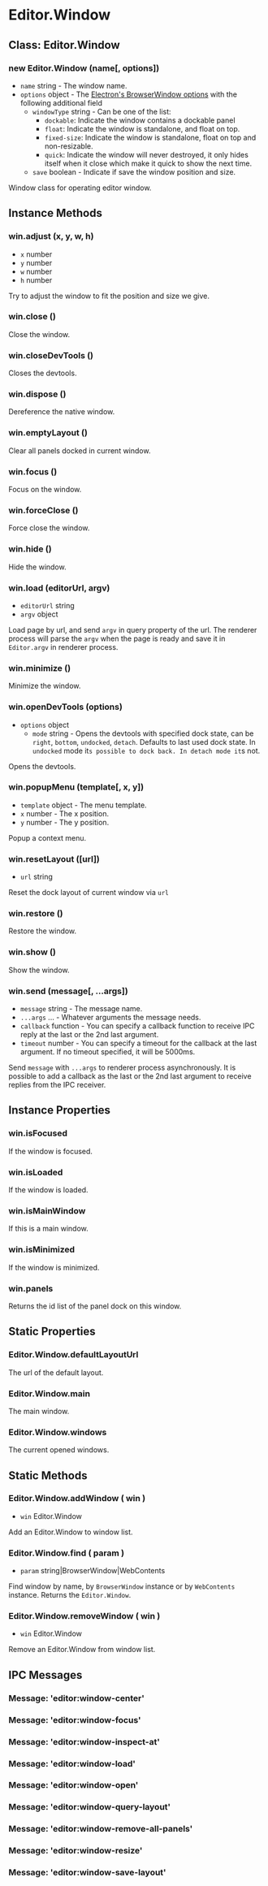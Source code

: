 # Editor.Window

## Class: Editor.Window

### new Editor.Window (name[, options])

  - `name` string - The window name.
  - `options` object - The [Electron's BrowserWindow options](//electron.atom.io/docs/api/browser-window/#new-browserwindowoptions) with the following additional field  
    - `windowType` string - Can be one of the list:
      - `dockable`: Indicate the window contains a dockable panel
      - `float`: Indicate the window is standalone, and float on top.
      - `fixed-size`: Indicate the window is standalone, float on top and non-resizable.
      - `quick`: Indicate the window will never destroyed, it only hides itself when it close which make it quick to show the next time.
    - `save` boolean - Indicate if save the window position and size.

Window class for operating editor window.

## Instance Methods

### win.adjust (x, y, w, h)

  - `x` number
  - `y` number
  - `w` number
  - `h` number

Try to adjust the window to fit the position and size we give.

### win.close ()

Close the window.

### win.closeDevTools ()

Closes the devtools.

### win.dispose ()

Dereference the native window.

### win.emptyLayout ()

Clear all panels docked in current window.

### win.focus ()

Focus on the window.

### win.forceClose ()

Force close the window.

### win.hide ()

Hide the window.

### win.load (editorUrl, argv)

  - `editorUrl` string
  - `argv` object

Load page by url, and send `argv` in query property of the url. The renderer process will parse the `argv` when the page is ready and save it in `Editor.argv` in renderer process.

### win.minimize ()

Minimize the window.

### win.openDevTools (options)

  - `options` object
    - `mode` string - Opens the devtools with specified dock state, can be `right`, `bottom`, `undocked`, `detach`. Defaults to last used dock state. In `undocked` mode it`s possible to dock back. In detach mode it`s not.  

Opens the devtools.

### win.popupMenu (template[, x, y])

  - `template` object - The menu template.
  - `x` number - The x position.
  - `y` number - The y position.

Popup a context menu.

### win.resetLayout ([url])

  - `url` string

Reset the dock layout of current window via `url`

### win.restore ()

Restore the window.

### win.show ()

Show the window.

### win.send (message[, ...args])

  - `message` string - The message name.
  - `...args` ... - Whatever arguments the message needs.
  - `callback` function - You can specify a callback function to receive IPC reply at the last or the 2nd last argument.
  - `timeout` number - You can specify a timeout for the callback at the last argument. If no timeout specified, it will be 5000ms.

Send `message` with `...args` to renderer process asynchronously. It is possible to add a callback as the last or the 2nd last argument to receive replies from the IPC receiver.

## Instance Properties

### win.isFocused

If the window is focused.

### win.isLoaded

If the window is loaded.

### win.isMainWindow

If this is a main window.

### win.isMinimized

If the window is minimized.

### win.panels

Returns the id list of the panel dock on this window.

## Static Properties

### Editor.Window.defaultLayoutUrl

The url of the default layout.

### Editor.Window.main

The main window.

### Editor.Window.windows

The current opened windows.

## Static Methods

### Editor.Window.addWindow ( win )

  - `win` Editor.Window

Add an Editor.Window to window list.

### Editor.Window.find ( param )

  - `param` string|BrowserWindow|WebContents

Find window by name, by `BrowserWindow` instance or by `WebContents` instance. Returns the `Editor.Window`.

### Editor.Window.removeWindow ( win )

  - `win` Editor.Window

Remove an Editor.Window from window list.

## IPC Messages

### Message: 'editor:window-center'

### Message: 'editor:window-focus'

### Message: 'editor:window-inspect-at'

### Message: 'editor:window-load'

### Message: 'editor:window-open'

### Message: 'editor:window-query-layout'

### Message: 'editor:window-remove-all-panels'

### Message: 'editor:window-resize'

### Message: 'editor:window-save-layout'

